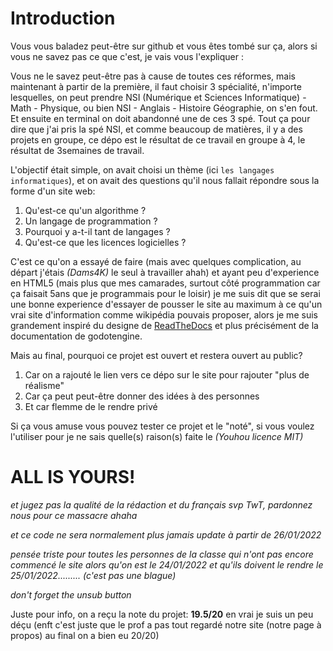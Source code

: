 # Introduction

Vous vous baladez peut-être sur github et vous êtes tombé sur ça, alors si vous ne savez pas ce que c'est, je vais vous l'expliquer :

Vous ne le savez peut-être pas à cause de toutes ces réformes, mais maintenant à partir de la première, il faut choisir 3 spécialité, n'importe lesquelles, on peut prendre NSI (Numérique et Sciences Informatique) - Math - Physique, ou bien NSI - Anglais - Histoire Géographie, on s'en fout. Et ensuite en terminal on doit abandonné une de ces 3 spé. Tout ça pour dire que j'ai pris la spé NSI, et comme beaucoup de matières, il y a des projets en groupe, ce dépo est le résultat de ce travail en groupe à 4, le résultat de 3semaines de travail.

L'objectif était simple, on avait choisi un thème (ici `les langages informatiques`), et on avait des questions qu'il nous fallait répondre sous la forme d'un site web:

1. Qu'est-ce qu'un algorithme ? 
2. Un langage de programmation ?
3. Pourquoi y a-t-il tant de langages ?
4. Qu'est-ce que les licences logicielles ?

C'est ce qu'on a essayé de faire (mais avec quelques complication, au départ j'étais *(Dams4K)* le seul à travailler ahah) et ayant peu d'experience en HTML5 (mais plus que mes camarades, surtout côté programmation car ça faisait 5ans que je programmais pour le loisir) je me suis dit que se serai une bonne experience d'essayer de pousser le site au maximum à ce qu'un vrai site d'information comme wikipédia pouvais proposer, alors je me suis grandement inspiré du designe de [ReadTheDocs](https://readthedocs.org/) et plus précisément de la documentation de godotengine.

Mais au final, pourquoi ce projet est ouvert et restera ouvert au public?
1. Car on a rajouté le lien vers ce dépo sur le site pour rajouter "plus de réalisme"
2. Car ça peut peut-être donner des idées à des personnes
3. Et car flemme de le rendre privé

Si ça vous amuse vous pouvez tester ce projet et le "noté", si vous voulez l'utiliser pour je ne sais quelle(s) raison(s) faite le *(Youhou licence MIT)* 



# ALL IS YOURS!

*et jugez pas la qualité de la rédaction et du français svp TwT,
pardonnez nous pour ce massacre ahaha*






*et ce code ne sera normalement plus jamais update à partir de 26/01/2022*








*pensée triste pour toutes les personnes de la classe qui n'ont pas encore commencé le site alors qu'on est le 24/01/2022 et qu'ils doivent le rendre le 25/01/2022......... (c'est pas une blague)*













*don't forget the unsub button*



Juste pour info, on a reçu la note du projet: **19.5/20** en vrai je suis un peu déçu
(enft c'est juste que le prof a pas tout regardé notre site (notre page à propos) au final on a bien eu 20/20)
